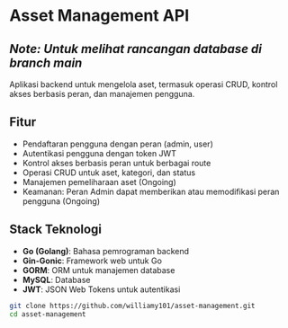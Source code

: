 # Asset Management API
## *Note: Untuk melihat rancangan database di branch main*

Aplikasi backend untuk mengelola aset, termasuk operasi CRUD, kontrol akses berbasis peran, dan manajemen pengguna.

## Fitur

- Pendaftaran pengguna dengan peran (admin, user)
- Autentikasi pengguna dengan token JWT
- Kontrol akses berbasis peran untuk berbagai route
- Operasi CRUD untuk aset, kategori, dan status
- Manajemen pemeliharaan aset (Ongoing)
- Keamanan: Peran Admin dapat memberikan atau memodifikasi peran pengguna (Ongoing)

## Stack Teknologi

- **Go (Golang)**: Bahasa pemrograman backend
- **Gin-Gonic**: Framework web untuk Go
- **GORM**: ORM untuk manajemen database
- **MySQL**: Database
- **JWT**: JSON Web Tokens untuk autentikasi

```bash
git clone https://github.com/williamy101/asset-management.git
cd asset-management
